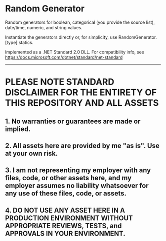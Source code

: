 # Random Generator

Random generators for boolean, categorical (you provide the source list), date/time, numeric, and string values.

Instantiate the generators directly or, for simplicity, use RandomGenerator.[type] statics.

Implemented as a .NET Standard 2.0 DLL. For compatibility info, see https://docs.microsoft.com/dotnet/standard/net-standard

---

# PLEASE NOTE STANDARD DISCLAIMER FOR THE ENTIRETY OF THIS REPOSITORY AND ALL ASSETS
## 1. No warranties or guarantees are made or implied.
## 2. All assets here are provided by me "as is". Use at your own risk.
## 3. I am not representing my employer with any files, code, or other assets here, and my employer assumes no liability whatsoever for any use of these files, code, or assets.
## 4. DO NOT USE ANY ASSET HERE IN A PRODUCTION ENVIRONMENT WITHOUT APPROPRIATE REVIEWS, TESTS, and APPROVALS IN YOUR ENVIRONMENT.

